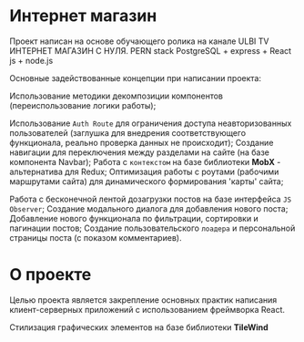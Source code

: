 # Интернет магазин

Проект написан на основе обучающего ролика на канале ULBI TV ИНТЕРНЕТ МАГАЗИН С НУЛЯ. PERN stack PostgreSQL + express + React js + node.js

Основные задействованные концепции при написании проекта:

Использование методики декомпозиции компонентов (переиспользование логики работы);

Использование `Auth Route` для ограничения доступа неавторизованных пользователей (заглушка для внедрения соответствующего функционала, реально проверка данных не происходит);
Создание навигации для переключения между разделами на сайте (на базе компонента Navbar);
Работа с `контекстом` на базе библиотеки **MobX** - альтернатива для Redux;
Оптимизация работы с роутами (рабочими маршрутами сайта) для динамического формирования 'карты' сайта;

Работа с бесконечной лентой дозагрузки постов на базе интерфейса `JS Observer`;
Создание модального диалога для добавления нового поста;
Добавление нового функционала по фильтрации, сортировки и пагинации постов;
Создание пользовательского `лоадера` и персональной страницы поста (с показом комментариев).

# О проекте
Целью проекта является закрепление основных практик написания клиент-серверных приложений с использованием фреймворка React.

Стилизация графических элементов на базе библиотеки **TileWind**
